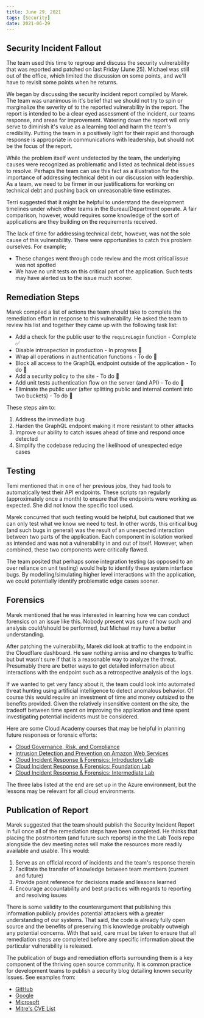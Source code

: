 ```yaml
---
title: June 29, 2021
tags: [Security]
date: 2021-06-29
---
```


## Security Incident Fallout

The team used this time to regroup and discuss the security vulnerability that was reported and patched on last Friday (June 25). Michael was still out of the office, which limited the discussion on some points, and we'll have to revisit some points when he returns.

We began by discussing the security incident report compiled by Marek. The team was unanimous in it's belief that we should not try to spin or marginalize the severity of to the reported vulnerability in the report. The report is intended to be a clear eyed assessment of the incident, our teams response, and areas for improvement. Watering down the report will only serve to diminish it's value as a learning tool and harm the team's credibility. Putting the team in a positively light for their rapid and thorough response is appropriate in communications with leadership, but should not be the focus of the report.

While the problem itself went undetected by the team, the underlying causes were recognized as problematic and listed as technical debt issues to resolve. Perhaps the team can use this fact as a illustration for the importance of addressing technical debt in our discussion with leadership. As a team, we need to be firmer in our justifications for working on technical debt and pushing back on unreasonable time estimates.

Terri suggested that it might be helpful to understand the development timelines under which other teams in the Bureau/Department operate. A fair comparison, however, would requires some knowledge of the sort of applications are they building on the requirements received.

The lack of time for addressing technical debt, however, was not the sole cause of this vulnerability. There were opportunities to catch this problem ourselves. For example;

- These changes went through code review and the most critical issue was not spotted
- We have no unit tests on this critical part of the application. Such tests may have alerted us to the issue much sooner.

## Remediation Steps

Marek compiled a list of actions the team should take to complete the remediation effort in response to this vulnerability. He asked the team to review his list and together they came up with the following task list:

- Add a check for the public user to the `requireLogin` function - Complete ✅
- Disable introspection in production - In progress 🚧
- Wrap all operations in authentication functions - To do 📝
- Block all access to the GraphQL endpoint outside of the application - To do 📝
- Add a security policy to the site - To do 📝
- Add unit tests authentication flow on the server (and API) - To do 📝
- Eliminate the public user (after splitting public and internal content into two buckets) - To do 📝

These steps aim to:

1. Address the immediate bug
1. Harden the GraphQL endpoint making it more resistant to other attacks
1. Improve our ability to catch issues ahead of time and respond once detected
1. Simplify the codebase reducing the likelihood of unexpected edge cases

## Testing

Temi mentioned that in one of her previous jobs, they had tools to automatically test their API endpoints. These scripts ran regularly (approximately once a month) to ensure that the endpoints were working as expected. She did not know the specific tool used.

Marek concurred that such testing would be helpful, but cautioned that we can only test what we know we need to test. In other words, this critical bug (and such bugs in general) was the result of an unexpected interaction between two parts of the application. Each component in isolation worked as intended and was not a vulnerability in and out of itself. However, when combined, these two components were critically flawed.

The team posited that perhaps some integration testing (as opposed to an over reliance on unit testing) would help to identify these system interface bugs. By modelling/simulating higher level interactions with the application, we could potentially identify problematic edge cases sooner.

## Forensics

Marek mentioned that he was interested in learning how we can conduct forensics on an issue like this. Nobody present was sure of how such and analysis could/should be performed, but Michael may have a better understanding.

After patching the vulnerability, Marek did look at traffic to the endpoint in the Cloudflare dashboard. He saw nothing amiss and no changes to traffic but but wasn't sure if that is a reasonable way to analyze the threat. Presumably there are better ways to get detailed information about interactions with the endpoint such as a retrospective analysis of the logs.

If we wanted to get very fancy about it, the team could look into automated threat hunting using artificial intelligence to detect anomalous behavior. Of course this would require an investment of time and money outsized to the benefits provided. Given the relatively insensitive content on the site, the tradeoff between time spent on improving the application and time spent investigating potential incidents must be considered.

Here are some Cloud Academy courses that may be helpful in planning future responses or forensic efforts:

- [Cloud Governance, Risk, and Compliance](https://cloudacademy.com/course/cloud-governance-risk-and-compliance/course-introduction-14/)
- [Intrusion Detection and Prevention on Amazon Web Services](https://cloudacademy.com/course/intrusion-detection-and-prevention-on-amazon-web-services/introduction-87/)
- [Cloud Incident Response & Forensics: Introductory Lab](https://cloudacademy.com/lab/cloud-incident-response-forensics-introductory-lab/)
- [Cloud Incident Response & Forensics: Foundation Lab](https://cloudacademy.com/lab/cloud-incident-response-forensics-foundation-lab/)
- [Cloud Incident Response & Forensics: Intermediate Lab](https://cloudacademy.com/lab/cloud-incident-response-forensics-intermediate-lab/)

The three labs listed at the end are set up in the Azure environment, but the lessons may be relevant for all cloud environments.

## Publication of Report

Marek suggested that the team should publish the Security Incident Report in full once all of the remediation steps have been completed. He thinks that placing the postmortem (and future such reports) in the the Lab Tools repo alongside the dev meeting notes will make the resources more readily available and usable. This would:

1. Serve as an official record of incidents and the team's response therein
1. Facilitate the transfer of knowledge between team members (current and future)
1. Provide point reference for decisions made and lessons learned
1. Encourage accountability and best practices with regards to reporting and resolving issues

There is some validity to the counterargument that publishing this information publicly provides potential attackers with a greater understanding of our systems. That said, the code is already fully open source and the benefits of preserving this knowledge probably outweigh any potential concerns. With that said, care must be taken to ensure that all remediation steps are completed before any specific information about the particular vulnerability is released.

The publication of bugs and remediation efforts surrounding them is a key component of the thriving open source community. It is common practice for development teams to publish a security blog detailing known security issues. See examples from:

- [GitHub](https://github.blog/category/security/)
- [Google](https://security.googleblog.com)
- [Microsoft](https://https://msrc-blog.microsoft.com/)
- [Mitre's CVE List](https://cve.mitre.org/)

